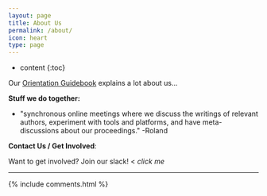 ```yaml
---
layout: page
title: About Us
permalink: /about/
icon: heart
type: page
---
```

* content
{:toc}

Our [Orientation Guidebook](https://metacaugs.github.io/2017/04/05/A-METACAUGS-Guidebook/) explains a lot about us...

**Stuff we do together:**
* "synchronous online meetings where we discuss the writings of relevant authors, experiment with tools and platforms, and have meta-discussions about our proceedings." -Roland

**Contact Us / Get Involved**:

Want to get involved? Join our slack! <script async defer src="https://metacaugs.herokuapp.com/slackin.js"></script> < *click me*

***
{% include comments.html %}
